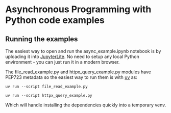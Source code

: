 # Asynchronous Programming with Python code examples

## Running the examples

The easiest way to open and run the async_example.ipynb notebook is by uploading it into
[JupyterLite](https://jupyterlite.github.io/demo/lab/index.html). No need to setup any local Python environment -
you can just run it in a modern browser.

The file_read_example.py and httpx_query_example.py modules have PEP723 metadata so the easiest way to run them is with
[uv](https://docs.astral.sh/uv/) as:

```shell
uv run --script file_read_example.py
```

```shell
uv run --script httpx_query_example.py
```

Which will handle installing the dependencies quickly into a temporary venv.

